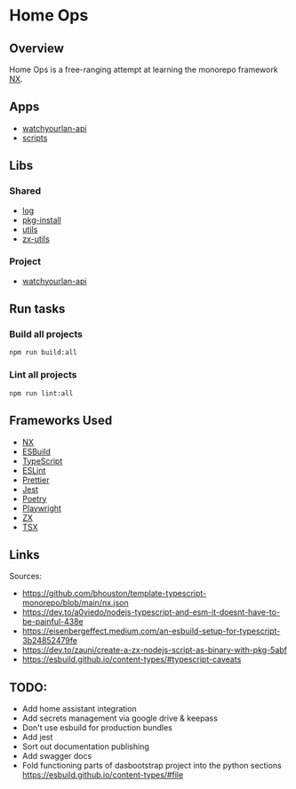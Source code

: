 # Home Ops

## Overview

Home Ops is a free-ranging attempt at learning the monorepo framework [NX](https://nx.dev/).  

## Apps

- [watchyourlan-api](./apps/watchyourlan-api/README.md)
- [scripts](./scripts/README.md)

## Libs

### Shared

- [log](./libs/shared/log/README.md)
- [pkg-install](./libs/shared/pkg-install/README.md)
- [utils](./libs/shared/utils/README.md)
- [zx-utils](./libs/shared/zx-utils/README.md)

### Project

- [watchyourlan-api](./libs/watchyourlan-api/README.md)

## Run tasks

### Build all projects

```shell
npm run build:all
```
### Lint all projects
```shell
npm run lint:all
```

## Frameworks Used

- [NX](https://nx.dev/)
- [ESBuild](https://esbuild.github.io/)
- [TypeScript](https://www.typescriptlang.org/)
- [ESLint](https://eslint.org/)
- [Prettier](https://prettier.io/)
- [Jest](https://jestjs.io/)
- [Poetry](https://python-poetry.org/docs/)
- [Playwright](https://playwright.dev/)
- [ZX](https://google.github.io/zx/)
- [TSX](https://tsx.is/)

## Links

Sources:

- https://github.com/bhouston/template-typescript-monorepo/blob/main/nx.json
- https://dev.to/a0viedo/nodejs-typescript-and-esm-it-doesnt-have-to-be-painful-438e
- https://eisenbergeffect.medium.com/an-esbuild-setup-for-typescript-3b24852479fe
- https://dev.to/zauni/create-a-zx-nodejs-script-as-binary-with-pkg-5abf
- https://esbuild.github.io/content-types/#typescript-caveats

## TODO:

- Add home assistant integration
- Add secrets management via google drive & keepass
- Don't use esbuild for production bundles
- Add jest
- Sort out documentation publishing
- Add swagger docs
- Fold functioning parts of dasbootstrap project into the python sections
  https://esbuild.github.io/content-types/#file
